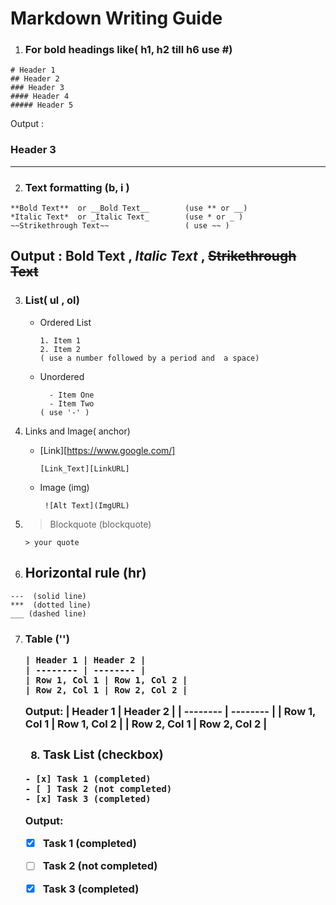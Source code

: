 # Markdown Writing Guide
1. ### For bold headings like( h1, h2 till h6 use #)
```
# Header 1
## Header 2
### Header 3
#### Header 4
##### Header 5

```

Output : 
### Header 3
---------------------------------------------------
2. ### Text formatting (b, i )

```
**Bold Text**  or __Bold Text__        (use ** or __)
*Italic Text*  or _Italic Text_        (use * or _ )
~~Strikethrough Text~~                 ( use ~~ )

```
Output : 
**Bold Text** ,   *Italic Text* , ~~Strikethrough Text~~ 
----------------------------------------------------------------------------
3. ### List( ul , ol)
   * Ordered List
      ```
      1. Item 1
      2. Item 2
      ( use a number followed by a period and  a space)
      ```
   * Unordered
      ```
        - Item One
        - Item Two
      ( use '-' )
      ```
4. Links and Image( anchor)
    * [Link][https://www.google.com/]
      ```
      [Link_Text][LinkURL]
      
      ```      
    * Image  (img)
      ```
       ![Alt Text](ImgURL)
      
      ```
5. >Blockquote (blockquote)
    ```
    > your quote

    ```

6. Horizontal rule (hr)
   -------------------------------------------------
```
---  (solid line)
***  (dotted line)
___ (dashed line)

```
7. ### Table ('<table>')


```
| Header 1 | Header 2 |
| -------- | -------- |
| Row 1, Col 1 | Row 1, Col 2 |
| Row 2, Col 1 | Row 2, Col 2 |

```
Output: 
| Header 1 | Header 2 |
| -------- | -------- |
| Row 1, Col 1 | Row 1, Col 2 |
| Row 2, Col 1 | Row 2, Col 2 |

8.  ### Task List (checkbox) 
```
- [x] Task 1 (completed)
- [ ] Task 2 (not completed)
- [x] Task 3 (completed)

```
Output:
- [x] Task 1 (completed)
- [ ] Task 2 (not completed)
- [x] Task 3 (completed)
      
    
   
   
